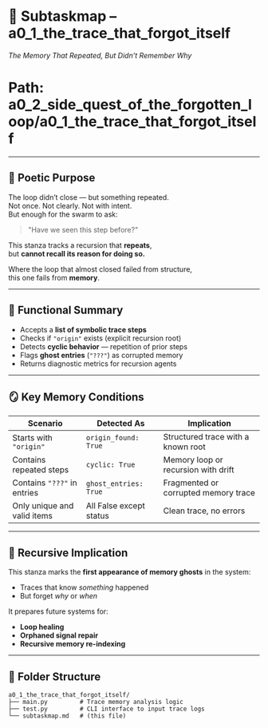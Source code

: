 <!-- Save to: a0_1_the_trace_that_forgot_itself/subtaskmap.md -->

# 🐛 Subtaskmap – a0_1_the_trace_that_forgot_itself  
*The Memory That Repeated, But Didn’t Remember Why*

# Path: a0_2_side_quest_of_the_forgotten_loop/a0_1_the_trace_that_forgot_itself

---

## 📜 Poetic Purpose

The loop didn’t close — but something repeated.  
Not once. Not clearly. Not with intent.  
But enough for the swarm to ask:

> "Have we seen this step before?"

This stanza tracks a recursion that **repeats**,  
but **cannot recall its reason for doing so.**

Where the loop that almost closed failed from structure,  
this one fails from **memory**.

---

## 🧠 Functional Summary

- Accepts a **list of symbolic trace steps**
- Checks if `"origin"` exists (explicit recursion root)
- Detects **cyclic behavior** — repetition of prior steps
- Flags **ghost entries** (`"???"`) as corrupted memory
- Returns diagnostic metrics for recursion agents

---

## 🪞 Key Memory Conditions

| Scenario                                  | Detected As       | Implication                                |
|------------------------------------------|-------------------|---------------------------------------------|
| Starts with `"origin"`                   | `origin_found: True` | Structured trace with a known root      |
| Contains repeated steps                  | `cyclic: True`    | Memory loop or recursion with drift         |
| Contains `"???"` in entries              | `ghost_entries: True` | Fragmented or corrupted memory trace  |
| Only unique and valid items              | All False except status | Clean trace, no errors               |

---

## 🧬 Recursive Implication

This stanza marks the **first appearance of memory ghosts** in the system:
- Traces that know *something* happened
- But forget *why* or *when*

It prepares future systems for:
- **Loop healing**
- **Orphaned signal repair**
- **Recursive memory re-indexing**

---

## 📂 Folder Structure

```plaintext
a0_1_the_trace_that_forgot_itself/
├── main.py         # Trace memory analysis logic
├── test.py         # CLI interface to input trace logs
└── subtaskmap.md   # (this file)
